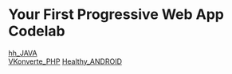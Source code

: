 # Your First Progressive Web App Codelab

<p>
        <a href="https://mobiskif.github.io/hh_JAVA/" target="t1">hh_JAVA</a><br>
        <a href="https://mobiskif.github.io/VKonverte_PHP/" target="t1">VKonverte_PHP</a>
        <a href="https://mobiskif.github.io/Healthy_ANDROID/" target="t1">Healthy_ANDROID</a>
</p>
